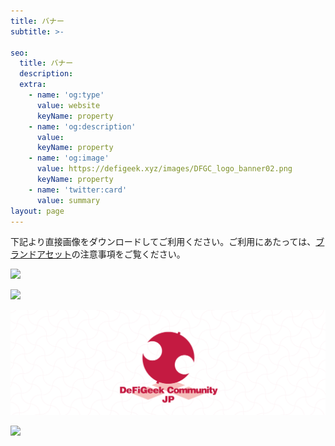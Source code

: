 ```yaml
---
title: バナー
subtitle: >-

seo:
  title: バナー
  description: 
  extra:
    - name: 'og:type'
      value: website
      keyName: property
    - name: 'og:description'
      value: 
      keyName: property
    - name: 'og:image'
      value: https://defigeek.xyz/images/DFGC_logo_banner02.png
      keyName: property
    - name: 'twitter:card'
      value: summary
layout: page
---
```


下記より直接画像をダウンロードしてご利用ください。ご利用にあたっては、[ブランドアセット](/brand)の注意事項をご覧ください。

![](/brand_assets/banner/DFGC_logo_banner.png)


![](/brand_assets/banner/DFGC_logo_banner_black.png)


![](/brand_assets/banner/DFGC_logo_banner02.png)


![](/brand_assets/banner/DFGC_logo_banner02_black.png)


